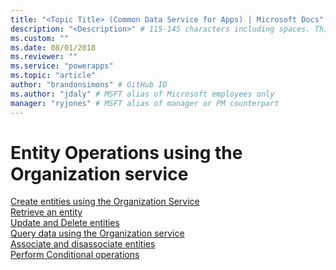 ```yaml
---
title: "<Topic Title> (Common Data Service for Apps) | Microsoft Docs" # Intent and product brand in a unique string of 43-59 chars including spaces
description: "<Description>" # 115-145 characters including spaces. This abstract displays in the search result.
ms.custom: ""
ms.date: 08/01/2018
ms.reviewer: ""
ms.service: "powerapps"
ms.topic: "article"
author: "brandonsimons" # GitHub ID
ms.author: "jdaly" # MSFT alias of Microsoft employees only
manager: "ryjones" # MSFT alias of manager or PM counterpart
---
```

# Entity Operations using the Organization service

<!-- 

This new topic will be the Organization service version of the Web API topic

https://docs.microsoft.com/en-us/dynamics365/customer-engagement/developer/webapi/perform-operations-web-api

OR it may just be a TOC node?

I think there is some value in having a single URL addressable link to this topic

Needs to have something to say.

-->

[Create entities using the Organization Service](entity-operations-create.md)<br />
[Retrieve an entity](entity-operations-retrieve.md)<br />
[Update and Delete entities](entity-operations-update-delete.md)<br />
[Query data using the Organization service](entity-operations-query-data.md)<br />
[Associate and disassociate entities](entity-operations-associate-disassociate.md)<br />
[Perform Conditional operations](entity-operations-conditional-operations.md)<br />
